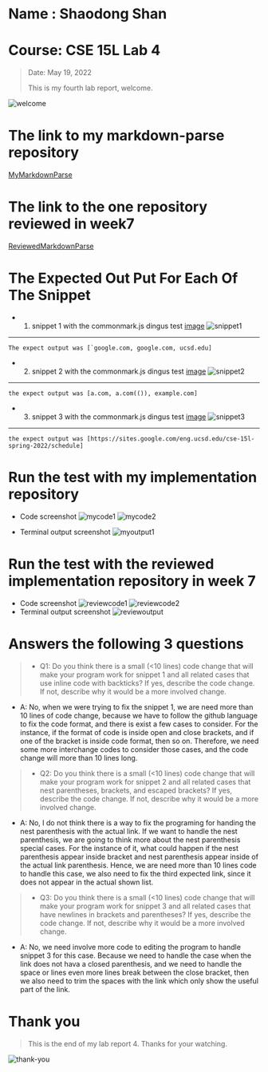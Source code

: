 # Name : Shaodong Shan
# Course: CSE 15L Lab 4
>Date: May 19, 2022
>
>This is my fourth lab report, welcome.
>
![welcome](https://user-images.githubusercontent.com/103075501/162642398-9902f982-4aa5-4e33-816d-d0eba4ceace9.jpeg)
>
# The link to my markdown-parse repository
[MyMarkdownParse](https://github.com/TooMuchFish/markdown-parser)
>
# The link to the one repository reviewed in week7
[ReviewedMarkdownParse](https://github.com/ezh247467/markdown-parser.git)
>
# The Expected Out Put For Each Of The Snippet
* 1. snippet 1 with the commonmark.js dingus test [image](snippet1.png)
![snippet1](snippet1.png)
___
```
The expect output was [`google.com, google.com, ucsd.edu]
```

>
* 2. snippet 2 with the commonmark.js dingus test [image](snippet2.png)
![snippet2](snippet2.png)
___
```
the expect output was [a.com, a.com(()), example.com]
```

>
* 3. snippet 3 with the commonmark.js dingus test [image](snippet3.png)
![snippet3](snippet3.png)
___
```
the expect output was [https://sites.google.com/eng.ucsd.edu/cse-15l-spring-2022/schedule]
```

>

# Run the test with my implementation repository
- Code screenshot
  ![mycode1](mycode1.png)
  ![mycode2](mycode2.png)

- Terminal output screenshot
  ![myoutput1](myoutput1.png)
  
# Run the test with the reviewed implementation repository in week 7
- Code screenshot
  ![reviewcode1](reviewedcode1.png)
  ![reviewcode2](reviewedcode2.png)
- Terminal output screenshot
  ![reviewoutput](reviewedoutput1.png)


# Answers the following 3 questions
>* Q1: Do you think there is a small (<10 lines) code change that will make your program work for snippet 1 and all related cases that use inline code with backticks? If yes, describe the code change. If not, describe why it would be a more involved change.

- A: No, when we were trying to fix the snippet 1, we are need more than 10 lines of code change, because we have to follow the github language to fix the code format, and there is exist a few cases to consider. For the instance, if the format of code is inside open and close brackets, and if one of the bracket is inside code format, then so on. Therefore, we need some more interchange codes to consider those cases, and the code change will more than 10 lines long.

>
>* Q2: Do you think there is a small (<10 lines) code change that will make your program work for snippet 2 and all related cases that nest parentheses, brackets, and escaped brackets? If yes, describe the code change. If not, describe why it would be a more involved change.

- A: No, I do not think there is a way to fix the programing for handing the nest parenthesis with the actual link. If we want to handle the nest parenthesis, we are going to think more about the nest parenthesis special cases. For the instance of it, what could happen if the nest parenthesis appear inside bracket and nest parenthesis appear inside of the actual link parenthesis. Hence, we are need more than 10 lines code to handle this case, we also need to fix the third expected link, since it does not appear in the actual shown list.

>
>* Q3: Do you think there is a small (<10 lines) code change that will make your program work for snippet 3 and all related cases that have newlines in brackets and parentheses? If yes, describe the code change. If not, describe why it would be a more involved change.

- A: No, we need involve more code to editing the program to handle snippet 3 for this case. Because we need to handle the case when the link does not hava a closed parenthesis, and we need to handle the space or lines  even more lines break between the close bracket, then we also need to trim the spaces with the link which only show the useful part of the link.

>
# Thank you
>This is the end of my lab report 4. Thanks for your watching.
  
![thank-you](https://user-images.githubusercontent.com/103075501/162642394-44533b1f-86e6-4dd4-ac23-0c8392cfdbbb.jpg)
